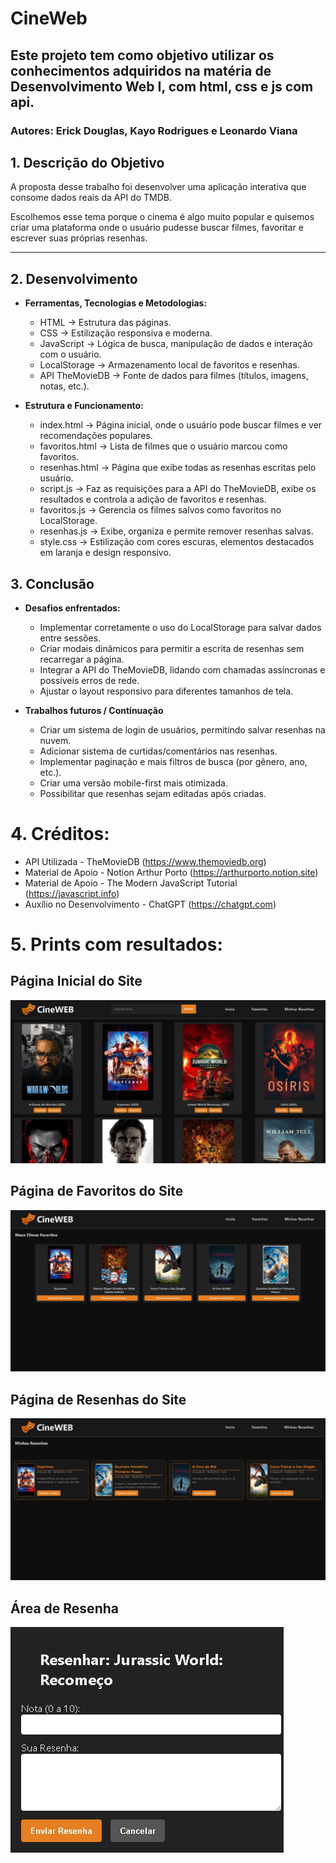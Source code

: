 # CineWeb
## Este projeto tem como objetivo utilizar os conhecimentos adquiridos na matéria de Desenvolvimento Web I, com html, css e js com api.
### Autores: Erick Douglas, Kayo Rodrigues e Leonardo Viana

## 1. Descrição do Objetivo
A proposta desse trabalho foi desenvolver uma aplicação interativa que consome dados reais da API do TMDB.

Escolhemos esse tema porque o cinema é algo muito popular e quisemos criar uma plataforma onde o usuário pudesse buscar filmes, favoritar e escrever suas próprias resenhas.

---

## 2. Desenvolvimento
- **Ferramentas, Tecnologias e Metodologias:**
    - HTML → Estrutura das páginas.
    - CSS → Estilização responsiva e moderna.
    - JavaScript → Lógica de busca, manipulação de dados e interação com o usuário.
    - LocalStorage → Armazenamento local de favoritos e resenhas.
    - API TheMovieDB → Fonte de dados para filmes (títulos, imagens, notas, etc.).

- **Estrutura e Funcionamento:**
    - index.html → Página inicial, onde o usuário pode buscar filmes e ver recomendações populares.
    - favoritos.html → Lista de filmes que o usuário marcou como favoritos.
    - resenhas.html → Página que exibe todas as resenhas escritas pelo usuário.
    - script.js → Faz as requisições para a API do TheMovieDB, exibe os resultados e controla a adição de favoritos e resenhas.
    - favoritos.js → Gerencia os filmes salvos como favoritos no LocalStorage.
    - resenhas.js → Exibe, organiza e permite remover resenhas salvas.
    - style.css → Estilização com cores escuras, elementos destacados em laranja e design responsivo.

## 3. Conclusão
- **Desafios enfrentados:**
    - Implementar corretamente o uso do LocalStorage para salvar dados entre sessões.
    - Criar modais dinâmicos para permitir a escrita de resenhas sem recarregar a página.
    - Integrar a API do TheMovieDB, lidando com chamadas assíncronas e possíveis erros de rede.
    - Ajustar o layout responsivo para diferentes tamanhos de tela.

- **Trabalhos futuros / Continuação**
    - Criar um sistema de login de usuários, permitindo salvar resenhas na nuvem.
    - Adicionar sistema de curtidas/comentários nas resenhas.
    - Implementar paginação e mais filtros de busca (por gênero, ano, etc.).
    - Criar uma versão mobile-first mais otimizada.
    - Possibilitar que resenhas sejam editadas após criadas.
      
# 4. Créditos:
- API Utilizada - TheMovieDB (https://www.themoviedb.org)
- Material de Apoio - Notion Arthur Porto (https://arthurporto.notion.site)
- Material de Apoio - The Modern JavaScript Tutorial (https://javascript.info)
- Auxílio no Desenvolvimento - ChatGPT (https://chatgpt.com)
  
# 5. Prints com resultados:
## Página Inicial do Site
![Página Inicial](prints/paginainicial.png)
## Página de Favoritos do Site
![Página Favoritos](prints/favoritos.png)
## Página de Resenhas do Site
![Página Resenhas](prints/resenhas.png)
## Área de Resenha
![Área de Resenha](prints/resenhar.png)

